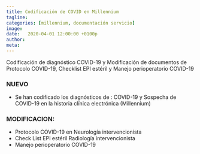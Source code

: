 ```yaml
---
title: Codificación de COVID en Millennium
tagline: 
categories: [millennium, documentación servicio]
image: 
date:   2020-04-01 12:00:00 +0100p
author: 
meta: 
---
```

Codificación de diagnóstico COVID-19 y Modificación de documentos de Protocolo COVID-19, Checklist EPI estéril y Manejo perioperatorio COVID-19
<!--more-->
### NUEVO
  * Se han codificado los diagnósticos de : COVID-19 y Sospecha de COVID-19 en la historia clínica electrónica (Millennium)
### MODIFICACION:
  * Protocolo COVID-19 en Neurología intervencionista
  * Check List EPI estéril Radiología intervencionista
  * Manejo perioperatorio COVID-19

